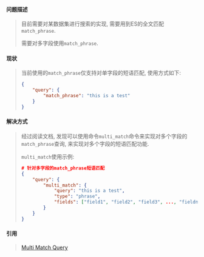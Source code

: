 #### 问题描述

> 目前需要对某数据集进行搜索的实现, 需要用到ES的全文匹配`match_phrase`. 
>
> 需要对多字段使用`match_phrase`.



#### 现状

> 当前使用的`match_phrase`仅支持对单字段的短语匹配, 使用方式如下:
>
> ```json
> {
>     "query": {
>         "match_phrase": "this is a test"
>     }
> }
> ```



#### 解决方式

> 经过阅读文档, 发现可以使用命令`multi_match`命令来实现对多个字段的`match_phrase`查询, 来实现对多个字段的短语匹配功能. 
>
> `multi_match`使用示例:
>
> ```json
> # 针对多字段的match_phrase短语匹配
> {
>     "query": {
>         "multi_match": {
>             "query": "this is a test",
>             "type": "phrase",
>             "fields": ["field1", "field2", "field3", ..., "fieldn"]
>         }
>     }
> }
> ```

#### 引用

> [Multi Match Query](https://www.elastic.co/guide/en/elasticsearch/reference/6.4/query-dsl-multi-match-query.html#query-dsl-multi-match-query)